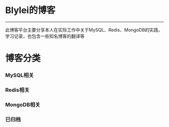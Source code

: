 # Blylei的博客

---

此博客平台主要分享本人在实际工作中关于MySQL、Redis、MongoDB的实践，学习记录，也包含一些知名博客的翻译等


# 博客分类

### MySQL相关

### Redis相关

### MongoDB相关

### 已归档
